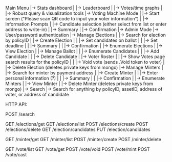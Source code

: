 Main Menu
|-> Stats dashboard
| |-> Leaderboard
| |-> Votes/time graphs
| |-> Robust query & visualization tools
|-> Voting Machine Mode
| |-> Start screen ("Please scan QR code to input your voter information")
|   |-> Information Prompts
|     |-> Candidate selection (either select from list or enter address to write-in)
|       |-> Summary
|         |-> Confirmation
|-> Admin Mode
  |-> User/password authentication
    |-> Manage Elections
    | |-> Search for election by policyID
    | |-> Create Election
    | | |-> Set candidates on ballot
    | |   |-> Set deadline
    | |     |-> Summary
    | |       |-> Confirmation
    | |-> Enumerate Elections
    |   |-> View Election
    |     |-> Manage Ballot
    |     | |-> Enumerate Candidates
    |     | |-> Add Candidate
    |     | |-> Delete Candidate
    |     |-> Voter Roster
    |     | |-> Show Votes page search results for the policyID
    |     |   |-> Void vote (sends .Void token to voter)
    |     |-> Delete Election (deletes private keys from mongo)
    |-> Manage Minters
    | |-> Search for minter by payment address
    | |-> Create Minter
    | | |-> Enter personal information (?)
    | | |-> Summary
    | | |-> Confirmation
    | |-> Enumerate Minters
    |   |-> View Minter
    |     |-> Delete Minter (deletes private keys from mongo)
    |-> Search
      |-> Search for anything by policyID, assetID, address of voter, or address of candidate 

HTTP API:

POST /search

GET /elections/get
GET /elections/list
POST /elections/create
POST /elections/delete
GET /election/candidates
PUT /election/candidates

GET /minter/get
GET /minter/list
POST /minter/create
POST /minter/delete

GET /vote/list
GET /vote/get
POST /vote/void
POST /vote/mint
POST /vote/cast
